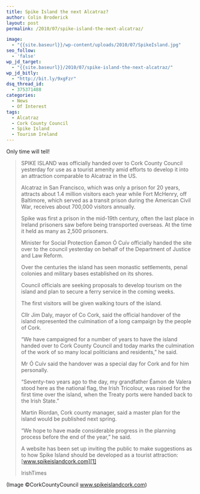 ```yaml
---
title: Spike Island the next Alcatraz?
author: Colin Broderick
layout: post
permalink: /2010/07/spike-island-the-next-alcatraz/

image:
  - "{{site.baseurl}}/wp-content/uploads/2010/07/SpikeIsland.jpg"
seo_follow:
  - 'false'
wp_jd_target:
  - "{{site.baseurl}}/2010/07/spike-island-the-next-alcatraz/"
wp_jd_bitly:
  - "http://bit.ly/9xgFzr"
dsq_thread_id:
  - 375371488
categories:
  - News
  - Of Interest
tags:
  - Alcatraz
  - Cork County Council
  - Spike Island
  - Tourism Ireland
---
```

Only time will tell!

> SPIKE ISLAND was officially handed over to Cork County Council yesterday for use as a tourist amenity amid efforts to develop it into an attraction comparable to Alcatraz in the US.
> 
> Alcatraz in San Francisco, which was only a prison for 20 years, attracts about 1.4 million visitors each year while Fort McHenry, off Baltimore, which served as a transit prison during the American Civil War, receives about 700,000 visitors annually.
> 
> Spike was first a prison in the mid-19th century, often the last place in Ireland prisoners saw before being transported overseas. At the time it held as many as 2,500 prisoners.<!--more-->
> 
> Minister for Social Protection Éamon Ó Cuív officially handed the site over to the council yesterday on behalf of the Department of Justice and Law Reform.
> 
> Over the centuries the island has seen monastic settlements, penal colonies and military bases established on its shores.
> 
> Council officials are seeking proposals to develop tourism on the island and plan to secure a ferry service in the coming weeks.
> 
> The first visitors will be given walking tours of the island.
> 
> Cllr Jim Daly, mayor of Co Cork, said the official handover of the island represented the culmination of a long campaign by the people of Cork.
> 
> “We have campaigned for a number of years to have the island handed over to Cork County Council and today marks the culmination of the work of so many local politicians and residents,” he said.
> 
> Mr Ó Cuív said the handover was a special day for Cork and for him personally.
> 
> “Seventy-two years ago to the day, my grandfather Éamon de Valera stood here as the national flag, the Irish Tricolour, was raised for the first time over the island, when the Treaty ports were handed back to the Irish State.”
> 
> Martin Riordan, Cork county manager, said a master plan for the island would be published next spring.
> 
> “We hope to have made considerable progress in the planning process before the end of the year,” he said.
> 
> A website has been set up inviting the public to make suggestions as to how Spike Island should be developed as a tourist attraction: [www.spikeislandcork.com][1]
> 
> IrishTimes

(Image ©CorkCountyCouncil www.spikeislandcork.com)



 [1]: http://www.spikeislandcork.com